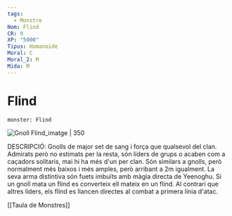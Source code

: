 ```yaml
---
tags:
  - Monstre
Nom: Flind
CR: 9
XP: "5000"
Tipus: Humanoide
Moral: C
Moral_2: M
Mida: M
---
```

# Flind

```statblock
monster: Flind
```

![Gnoll Flind_imatge | 350](https://static.wikia.nocookie.net/forgottenrealms/images/3/35/Flind-5e.jpg/revision/latest/scale-to-width-down/350?cb=20171010234446)

DESCRIPCIÓ: 
Gnolls de major set de sang i força que qualsevol del clan.  Admirats però no estimats per la resta, són líders de grups o acaben com a caçadors solitaris, mai hi ha més d'un per clan. Són similars a gnolls, però normalment més baixos i més amples, però arribant a 2m igualment. La seva arma distintiva són fuets imbuïts amb màgia directa de Yeenoghu. Si un gnoll mata un flind es converteix ell mateix en un flind. Al contrari que altres líders, els flind es llancen directes al combat a primera línia d'atac.

[[Taula de Monstres]]
